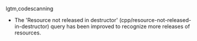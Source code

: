 lgtm,codescanning
* The 'Resource not released in destructor' (cpp/resource-not-released-in-destructor) query has been improved to recognize more releases of resources.